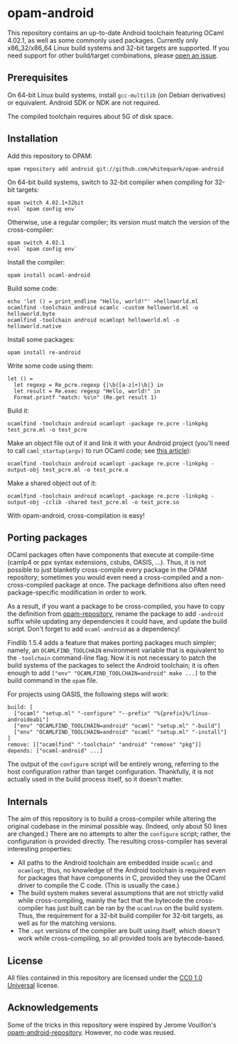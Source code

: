 opam-android
============

This repository contains an up-to-date Android toolchain featuring OCaml 4.02.1, as well as some commonly used packages. Currently only x86_32/x86_64 Linux build systems and 32-bit targets are supported. If you need support for other build/target combinations, please [open an issue](https://github.com/whitequark/opam-android/issues).

Prerequisites
-------------

On 64-bit Linux build systems, install `gcc-multilib` (on Debian derivatives) or equivalent. Android SDK or NDK are not required.

The compiled toolchain requires about 5G of disk space.

Installation
------------

Add this repository to OPAM:

    opam repository add android git://github.com/whitequark/opam-android

On 64-bit build systems, switch to 32-bit compiler when compiling for 32-bit targets:

    opam switch 4.02.1+32bit
    eval `opam config env`

Otherwise, use a regular compiler; its version must match the version of the cross-compiler:

    opam switch 4.02.1
    eval `opam config env`

Install the compiler:

    opam install ocaml-android

Build some code:

    echo 'let () = print_endline "Hello, world!"' >helloworld.ml
    ocamlfind -toolchain android ocamlc -custom helloworld.ml -o helloworld.byte
    ocamlfind -toolchain android ocamlopt helloworld.ml -o helloworld.native

Install some packages:

    opam install re-android

Write some code using them:

    let () =
      let regexp = Re_pcre.regexp {|\b([a-z]+)\b|} in
      let result = Re.exec regexp "Hello, world!" in
      Format.printf "match: %s\n" (Re.get result 1)

Build it:

    ocamlfind -toolchain android ocamlopt -package re.pcre -linkpkg test_pcre.ml -o test_pcre

Make an object file out of it and link it with your Android project (you'll need to call `caml_startup(argv)` to run OCaml code; see [this article](http://www.mega-nerd.com/erikd/Blog/CodeHacking/Ocaml/calling_ocaml.html)):

    ocamlfind -toolchain android ocamlopt -package re.pcre -linkpkg -output-obj test_pcre.ml -o test_pcre.o

Make a shared object out of it:

    ocamlfind -toolchain android ocamlopt -package re.pcre -linkpkg -output-obj -cclib -shared test_pcre.ml -o test_pcre.so

With opam-android, cross-compilation is easy!

Porting packages
----------------

OCaml packages often have components that execute at compile-time (camlp4 or ppx syntax extensions, cstubs, OASIS, ...). Thus, it is not possible to just blanketly cross-compile every package in the OPAM repository; sometimes you would even need a cross-compiled and a non-cross-compiled package at once. The package definitions also often need package-specific modification in order to work.

As a result, if you want a package to be cross-compiled, you have to copy the definition from [opam-repository](https://github.com/ocaml/opam-repository), rename the package to add `-android` suffix while updating any dependencies it could have, and update the build script. Don't forget to add `ocaml-android` as a dependency!

Findlib 1.5.4 adds a feature that makes porting packages much simpler; namely, an `OCAMLFIND_TOOLCHAIN` environment variable that is equivalent to the `-toolchain` command-line flag. Now it is not necessary to patch the build systems of the packages to select the Android toolchain; it is often enough to add `["env" "OCAMLFIND_TOOLCHAIN=android" make ...]` to the build command in the `opam` file.

For projects using OASIS, the following steps will work:

    build: [
      ["ocaml" "setup.ml" "-configure" "--prefix" "%{prefix}%/linux-androideabi"]
      ["env" "OCAMLFIND_TOOLCHAIN=android" "ocaml" "setup.ml" "-build"]
      ["env" "OCAMLFIND_TOOLCHAIN=android" "ocaml" "setup.ml" "-install"]
    ]
    remove: [["ocamlfind" "-toolchain" "android" "remove" "pkg"]]
    depends: ["ocaml-android" ...]

The output of the `configure` script will be entirely wrong, referring to the host configuration rather than target configuration. Thankfully, it is not actually used in the build process itself, so it doesn't matter.

Internals
---------

The aim of this repository is to build a cross-compiler while altering the original codebase in the minimal possible way. (Indeed, only about 50 lines are changed.) There are no attempts to alter the `configure` script; rather, the configuration is provided directly. The resulting cross-compiler has several interesting properties:

  * All paths to the Android toolchain are embedded inside `ocamlc` and `ocamlopt`; thus, no knowledge of the Android toolchain is required even for packages that have components in C, provided they use the OCaml driver to compile the C code. (This is usually the case.)
  * The build system makes several assumptions that are not strictly valid while cross-compiling, mainly the fact that the bytecode the cross-compiler has just built can be ran by the `ocamlrun` on the build system. Thus, the requirement for a 32-bit build compiler for 32-bit targets, as well as for the matching versions.
  * The `.opt` versions of the compiler are built using itself, which doesn't work while cross-compiling, so all provided tools are bytecode-based.

License
-------

All files contained in this repository are licensed under the [CC0 1.0 Universal](https://creativecommons.org/publicdomain/zero/1.0/) license.

Acknowledgements
----------------

Some of the tricks in this repository were inspired by Jerome Vouillon's [opam-android-repository](https://github.com/vouillon/opam-android-repository). However, no code was reused.
